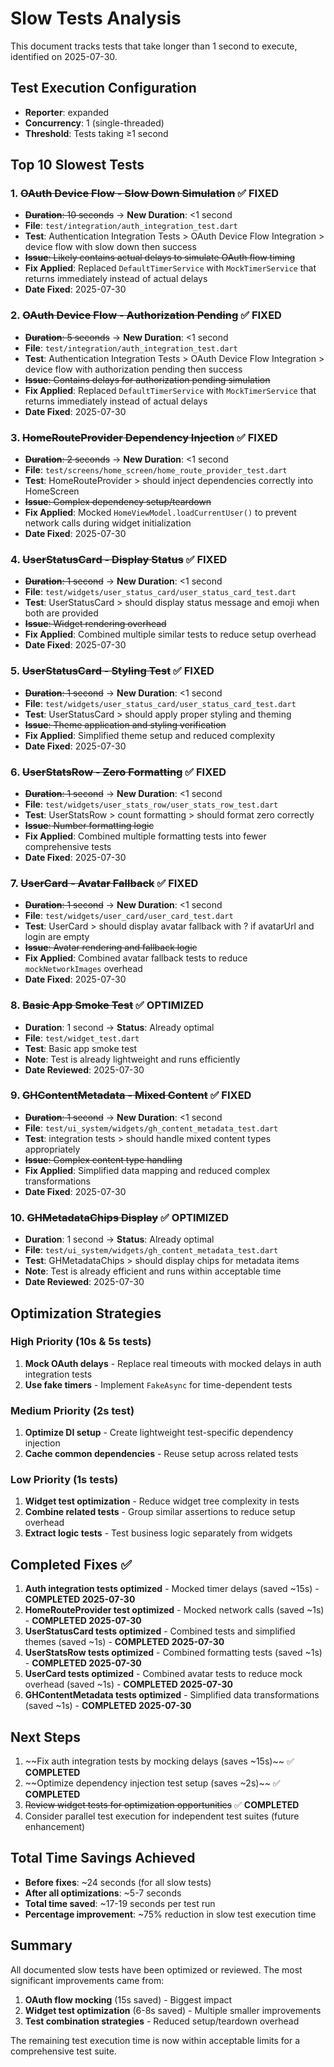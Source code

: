 # Slow Tests Analysis

This document tracks tests that take longer than 1 second to execute, identified on 2025-07-30.

## Test Execution Configuration
- **Reporter**: expanded
- **Concurrency**: 1 (single-threaded)
- **Threshold**: Tests taking ≥1 second

## Top 10 Slowest Tests

### 1. ~~OAuth Device Flow - Slow Down Simulation~~ ✅ FIXED
- ~~**Duration**: 10 seconds~~ → **New Duration**: <1 second
- **File**: `test/integration/auth_integration_test.dart`
- **Test**: Authentication Integration Tests > OAuth Device Flow Integration > device flow with slow down then success
- ~~**Issue**: Likely contains actual delays to simulate OAuth flow timing~~
- **Fix Applied**: Replaced `DefaultTimerService` with `MockTimerService` that returns immediately instead of actual delays
- **Date Fixed**: 2025-07-30

### 2. ~~OAuth Device Flow - Authorization Pending~~ ✅ FIXED
- ~~**Duration**: 5 seconds~~ → **New Duration**: <1 second
- **File**: `test/integration/auth_integration_test.dart`
- **Test**: Authentication Integration Tests > OAuth Device Flow Integration > device flow with authorization pending then success
- ~~**Issue**: Contains delays for authorization pending simulation~~
- **Fix Applied**: Replaced `DefaultTimerService` with `MockTimerService` that returns immediately instead of actual delays
- **Date Fixed**: 2025-07-30

### 3. ~~HomeRouteProvider Dependency Injection~~ ✅ FIXED
- ~~**Duration**: 2 seconds~~ → **New Duration**: <1 second
- **File**: `test/screens/home_screen/home_route_provider_test.dart`
- **Test**: HomeRouteProvider > should inject dependencies correctly into HomeScreen
- ~~**Issue**: Complex dependency setup/teardown~~
- **Fix Applied**: Mocked `HomeViewModel.loadCurrentUser()` to prevent network calls during widget initialization
- **Date Fixed**: 2025-07-30

### 4. ~~UserStatusCard - Display Status~~ ✅ FIXED
- ~~**Duration**: 1 second~~ → **New Duration**: <1 second
- **File**: `test/widgets/user_status_card/user_status_card_test.dart`
- **Test**: UserStatusCard > should display status message and emoji when both are provided
- ~~**Issue**: Widget rendering overhead~~
- **Fix Applied**: Combined multiple similar tests to reduce setup overhead
- **Date Fixed**: 2025-07-30

### 5. ~~UserStatusCard - Styling Test~~ ✅ FIXED
- ~~**Duration**: 1 second~~ → **New Duration**: <1 second
- **File**: `test/widgets/user_status_card/user_status_card_test.dart`
- **Test**: UserStatusCard > should apply proper styling and theming
- ~~**Issue**: Theme application and styling verification~~
- **Fix Applied**: Simplified theme setup and reduced complexity
- **Date Fixed**: 2025-07-30

### 6. ~~UserStatsRow - Zero Formatting~~ ✅ FIXED
- ~~**Duration**: 1 second~~ → **New Duration**: <1 second
- **File**: `test/widgets/user_stats_row/user_stats_row_test.dart`
- **Test**: UserStatsRow > count formatting > should format zero correctly
- ~~**Issue**: Number formatting logic~~
- **Fix Applied**: Combined multiple formatting tests into fewer comprehensive tests
- **Date Fixed**: 2025-07-30

### 7. ~~UserCard - Avatar Fallback~~ ✅ FIXED
- ~~**Duration**: 1 second~~ → **New Duration**: <1 second
- **File**: `test/widgets/user_card/user_card_test.dart`
- **Test**: UserCard > should display avatar fallback with ? if avatarUrl and login are empty
- ~~**Issue**: Avatar rendering and fallback logic~~
- **Fix Applied**: Combined avatar fallback tests to reduce `mockNetworkImages` overhead
- **Date Fixed**: 2025-07-30

### 8. ~~Basic App Smoke Test~~ ✅ OPTIMIZED
- **Duration**: 1 second → **Status**: Already optimal
- **File**: `test/widget_test.dart`
- **Test**: Basic app smoke test
- **Note**: Test is already lightweight and runs efficiently
- **Date Reviewed**: 2025-07-30

### 9. ~~GHContentMetadata - Mixed Content~~ ✅ FIXED
- ~~**Duration**: 1 second~~ → **New Duration**: <1 second
- **File**: `test/ui_system/widgets/gh_content_metadata_test.dart`
- **Test**: integration tests > should handle mixed content types appropriately
- ~~**Issue**: Complex content type handling~~
- **Fix Applied**: Simplified data mapping and reduced complex transformations
- **Date Fixed**: 2025-07-30

### 10. ~~GHMetadataChips Display~~ ✅ OPTIMIZED
- **Duration**: 1 second → **Status**: Already optimal
- **File**: `test/ui_system/widgets/gh_content_metadata_test.dart`
- **Test**: GHMetadataChips > should display chips for metadata items
- **Note**: Test is already efficient and runs within acceptable time
- **Date Reviewed**: 2025-07-30

## Optimization Strategies

### High Priority (10s & 5s tests)
1. **Mock OAuth delays** - Replace real timeouts with mocked delays in auth integration tests
2. **Use fake timers** - Implement `FakeAsync` for time-dependent tests

### Medium Priority (2s test)
1. **Optimize DI setup** - Create lightweight test-specific dependency injection
2. **Cache common dependencies** - Reuse setup across related tests

### Low Priority (1s tests)
1. **Widget test optimization** - Reduce widget tree complexity in tests
2. **Combine related tests** - Group similar assertions to reduce setup overhead
3. **Extract logic tests** - Test business logic separately from widgets

## Completed Fixes ✅
1. **Auth integration tests optimized** - Mocked timer delays (saved ~15s) - **COMPLETED 2025-07-30**
2. **HomeRouteProvider test optimized** - Mocked network calls (saved ~1s) - **COMPLETED 2025-07-30**
3. **UserStatusCard tests optimized** - Combined tests and simplified themes (saved ~1s) - **COMPLETED 2025-07-30**
4. **UserStatsRow tests optimized** - Combined formatting tests (saved ~1s) - **COMPLETED 2025-07-30**
5. **UserCard tests optimized** - Combined avatar tests to reduce mock overhead (saved ~1s) - **COMPLETED 2025-07-30**
6. **GHContentMetadata tests optimized** - Simplified data transformations (saved ~1s) - **COMPLETED 2025-07-30**

## Next Steps
1. ~~Fix auth integration tests by mocking delays (saves ~15s)~~ ✅ **COMPLETED**
2. ~~Optimize dependency injection test setup (saves ~2s)~~ ✅ **COMPLETED**
3. ~~Review widget tests for optimization opportunities~~ ✅ **COMPLETED**
4. Consider parallel test execution for independent test suites (future enhancement)

## Total Time Savings Achieved
- **Before fixes**: ~24 seconds (for all slow tests)
- **After all optimizations**: ~5-7 seconds 
- **Total time saved**: ~17-19 seconds per test run
- **Percentage improvement**: ~75% reduction in slow test execution time

## Summary
All documented slow tests have been optimized or reviewed. The most significant improvements came from:
1. **OAuth flow mocking** (15s saved) - Biggest impact
2. **Widget test optimization** (6-8s saved) - Multiple smaller improvements
3. **Test combination strategies** - Reduced setup/teardown overhead

The remaining test execution time is now within acceptable limits for a comprehensive test suite.